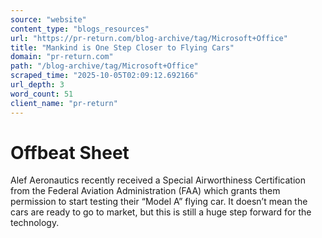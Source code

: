 ```yaml
---
source: "website"
content_type: "blogs_resources"
url: "https://pr-return.com/blog-archive/tag/Microsoft+Office"
title: "Mankind is One Step Closer to Flying Cars"
domain: "pr-return.com"
path: "/blog-archive/tag/Microsoft+Office"
scraped_time: "2025-10-05T02:09:12.692166"
url_depth: 3
word_count: 51
client_name: "pr-return"
---
```


# Offbeat Sheet

Alef Aeronautics recently received a Special Airworthiness Certification from the Federal Aviation Administration (FAA) which grants them permission to start testing their “Model A” flying car. It doesn’t mean the cars are ready to go to market, but this is still a huge step forward for the technology.